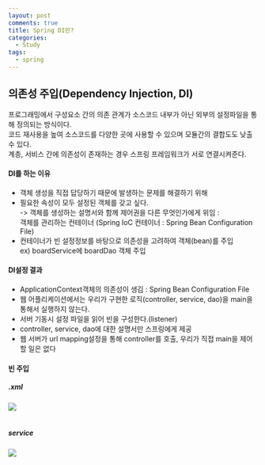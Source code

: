 ```yaml
---
layout: post
comments: true
title: Spring DI란?
categories: 
  - Study
tags:
  - spring
---
```


<h2>의존성 주입(Dependency Injection, DI)</h2>
프로그래밍에서 구성요소 간의 의존 관계가 소스코드 내부가 아닌 외부의 설정파일을 통해 정의되는 방식이다.<br>
코드 재사용을 높여 소스코드를 다양한 곳에 사용할 수 있으며 모듈간의 결합도도 낮출 수 있다.<br>
계층, 서비스 간에 의존성이 존재하는 경우 스프링 프레임워크가 서로 연결시켜준다.<br>

<h4>DI를 하는 이유</h4>
<ul>
<li>객체 생성을 직접 답당하기 때문에 발생하는 문제를 해결하기 위해</li>

<li>필요한 속성이 모두 설정된 객체를 갖고 싶다.</li>
-> 객체를 생성하는 설명서와 함께 제어권을 다른 무엇인가에게 위임 :<br> 
    객체를 관리하는 컨테이너 (Spring IoC 컨테이너 : Spring Bean Configuration File)<br>
<li>컨테이너가 빈 설정정보를 바탕으로 의존성을 고려하여 객체(bean)를 주입</li>
  ex) boardService에 boardDao 객체 주입
</ul>
    
    
<h4>DI설정 결과</h4>
<ul>
<li>ApplicationContext객체의 의존성이 생김 : Spring Bean Configuration File </li>
<li>웹 어플리케이션에서는 우리가 구현한 로직(controller, service, dao)을 main을 통해서 실행하지 않는다.</li>
<li>서버 기동시 설정 파일을 읽어 빈을 구성한다.(listener)</li>
<li>controller, service, dao에 대한 설명서만 스프링에게 제공</li>
<li>웹 서버가 url mapping설정을 통해 controller를 호출, 우리가 직접 main을 제어할 일은 없다</li>
</ul>

<h4>빈 주입</h4>
<h5>.xml</h5>
<img src="https://user-images.githubusercontent.com/38278723/40344202-b459fb3a-5dce-11e8-8e19-cd66dd92942f.PNG"/>
<br><br>
<h5>service</h5>
<img src="https://user-images.githubusercontent.com/38278723/40344227-cf230a38-5dce-11e8-854c-18a3716b9299.PNG"/>



